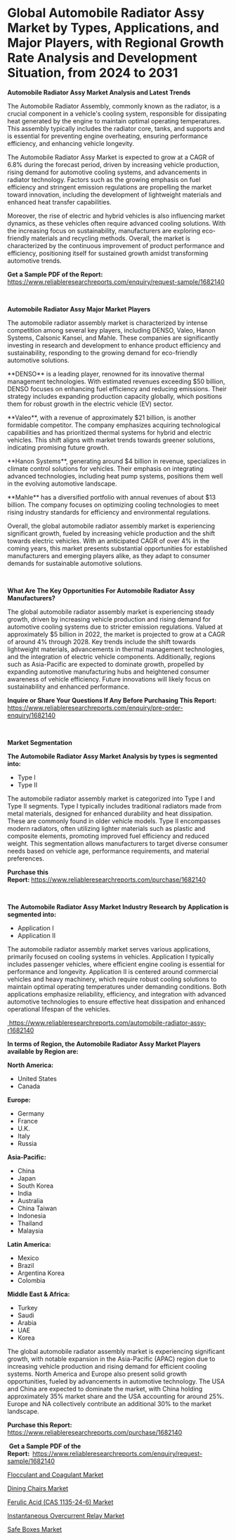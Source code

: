 <p><h1>Global Automobile Radiator Assy Market by Types, Applications, and Major Players, with Regional Growth Rate Analysis and Development Situation, from 2024 to 2031</h1></p><p><strong>Automobile Radiator Assy Market Analysis and Latest Trends</strong></p>
<p><p>The Automobile Radiator Assembly, commonly known as the radiator, is a crucial component in a vehicle's cooling system, responsible for dissipating heat generated by the engine to maintain optimal operating temperatures. This assembly typically includes the radiator core, tanks, and supports and is essential for preventing engine overheating, ensuring performance efficiency, and enhancing vehicle longevity.</p><p>The Automobile Radiator Assy Market is expected to grow at a CAGR of 6.8% during the forecast period, driven by increasing vehicle production, rising demand for automotive cooling systems, and advancements in radiator technology. Factors such as the growing emphasis on fuel efficiency and stringent emission regulations are propelling the market toward innovation, including the development of lightweight materials and enhanced heat transfer capabilities.</p><p>Moreover, the rise of electric and hybrid vehicles is also influencing market dynamics, as these vehicles often require advanced cooling solutions. With the increasing focus on sustainability, manufacturers are exploring eco-friendly materials and recycling methods. Overall, the market is characterized by the continuous improvement of product performance and efficiency, positioning itself for sustained growth amidst transforming automotive trends.</p></p>
<p><strong>Get a Sample PDF of the Report:&nbsp;</strong> <a href="https://www.reliableresearchreports.com/enquiry/request-sample/1682140?utm_campaign=8&utm_medium=2&utm_source=Github&utm_content=ia&utm_term=03102024&utm_id=automobile-radiator-assy">https://www.reliableresearchreports.com/enquiry/request-sample/1682140</a></p>
<p>&nbsp;</p>
<p><strong>Automobile Radiator Assy Major Market Players</strong></p>
<p><p>The automobile radiator assembly market is characterized by intense competition among several key players, including DENSO, Valeo, Hanon Systems, Calsonic Kansei, and Mahle. These companies are significantly investing in research and development to enhance product efficiency and sustainability, responding to the growing demand for eco-friendly automotive solutions.</p><p>**DENSO** is a leading player, renowned for its innovative thermal management technologies. With estimated revenues exceeding $50 billion, DENSO focuses on enhancing fuel efficiency and reducing emissions. Their strategy includes expanding production capacity globally, which positions them for robust growth in the electric vehicle (EV) sector.</p><p>**Valeo**, with a revenue of approximately $21 billion, is another formidable competitor. The company emphasizes acquiring technological capabilities and has prioritized thermal systems for hybrid and electric vehicles. This shift aligns with market trends towards greener solutions, indicating promising future growth.</p><p>**Hanon Systems**, generating around $4 billion in revenue, specializes in climate control solutions for vehicles. Their emphasis on integrating advanced technologies, including heat pump systems, positions them well in the evolving automotive landscape. </p><p>**Mahle** has a diversified portfolio with annual revenues of about $13 billion. The company focuses on optimizing cooling technologies to meet rising industry standards for efficiency and environmental regulations.</p><p>Overall, the global automobile radiator assembly market is experiencing significant growth, fueled by increasing vehicle production and the shift towards electric vehicles. With an anticipated CAGR of over 4% in the coming years, this market presents substantial opportunities for established manufacturers and emerging players alike, as they adapt to consumer demands for sustainable automotive solutions.</p></p>
<p>&nbsp;</p>
<p><strong>What Are The Key Opportunities For Automobile Radiator Assy Manufacturers?</strong></p>
<p><p>The global automobile radiator assembly market is experiencing steady growth, driven by increasing vehicle production and rising demand for automotive cooling systems due to stricter emission regulations. Valued at approximately $5 billion in 2022, the market is projected to grow at a CAGR of around 4% through 2028. Key trends include the shift towards lightweight materials, advancements in thermal management technologies, and the integration of electric vehicle components. Additionally, regions such as Asia-Pacific are expected to dominate growth, propelled by expanding automotive manufacturing hubs and heightened consumer awareness of vehicle efficiency. Future innovations will likely focus on sustainability and enhanced performance.</p></p>
<p><strong>Inquire or Share Your Questions If Any Before Purchasing This Report:</strong> <a href="https://www.reliableresearchreports.com/enquiry/pre-order-enquiry/1682140?utm_campaign=8&utm_medium=2&utm_source=Github&utm_content=ia&utm_term=03102024&utm_id=automobile-radiator-assy">https://www.reliableresearchreports.com/enquiry/pre-order-enquiry/1682140</a></p>
<p>&nbsp;</p>
<p><strong>Market Segmentation</strong></p>
<p><strong>The Automobile Radiator Assy Market Analysis by types is segmented into:</strong></p>
<p><ul><li>Type I</li><li>Type II</li></ul></p>
<p><p>The automobile radiator assembly market is categorized into Type I and Type II segments. Type I typically includes traditional radiators made from metal materials, designed for enhanced durability and heat dissipation. These are commonly found in older vehicle models. Type II encompasses modern radiators, often utilizing lighter materials such as plastic and composite elements, promoting improved fuel efficiency and reduced weight. This segmentation allows manufacturers to target diverse consumer needs based on vehicle age, performance requirements, and material preferences.</p></p>
<p><strong>Purchase this Report:&nbsp;</strong><a href="https://www.reliableresearchreports.com/purchase/1682140?utm_campaign=8&utm_medium=2&utm_source=Github&utm_content=ia&utm_term=03102024&utm_id=automobile-radiator-assy">https://www.reliableresearchreports.com/purchase/1682140</a></p>
<p>&nbsp;</p>
<p><strong>The Automobile Radiator Assy Market Industry Research by Application is segmented into:</strong></p>
<p><ul><li>Application I</li><li>Application II</li></ul></p>
<p><p>The automobile radiator assembly market serves various applications, primarily focused on cooling systems in vehicles. Application I typically includes passenger vehicles, where efficient engine cooling is essential for performance and longevity. Application II is centered around commercial vehicles and heavy machinery, which require robust cooling solutions to maintain optimal operating temperatures under demanding conditions. Both applications emphasize reliability, efficiency, and integration with advanced automotive technologies to ensure effective heat dissipation and enhanced operational lifespan of the vehicles.</p></p>
<p><a href="https://www.reliableresearchreports.com/automobile-radiator-assy-r1682140?utm_campaign=8&utm_medium=2&utm_source=Github&utm_content=ia&utm_term=03102024&utm_id=automobile-radiator-assy">&nbsp;https://www.reliableresearchreports.com/automobile-radiator-assy-r1682140</a></p>
<p><strong>In terms of Region, the Automobile Radiator Assy Market Players available by Region are:</strong></p>
<p>
    <p> <strong> North America: </strong>
        <ul>
            <li>United States</li>
            <li>Canada</li>
        </ul>
        </p> 
    <p> <strong> Europe: </strong>
        <ul>
            <li>Germany</li>
            <li>France</li>
            <li>U.K.</li>
            <li>Italy</li>
            <li>Russia</li>
        </ul>
        </p> 
    <p> <strong> Asia-Pacific: </strong>
        <ul>
            <li>China</li>
            <li>Japan</li>
            <li>South Korea</li>
            <li>India</li>
            <li>Australia</li>
            <li>China Taiwan</li>
            <li>Indonesia</li>
            <li>Thailand</li>
            <li>Malaysia</li>
        </ul>
        </p> 
    <p> <strong> Latin America: </strong>
        <ul>
            <li>Mexico</li>
            <li>Brazil</li>
            <li>Argentina Korea</li>
            <li>Colombia</li>
        </ul>
        </p> 
    <p> <strong> Middle East & Africa: </strong>
        <ul>
            <li>Turkey</li>
            <li>Saudi</li>
            <li>Arabia</li>
            <li>UAE</li>
            <li>Korea</li>
        </ul>
    </p>
    </p>
<p><p>The global automobile radiator assembly market is experiencing significant growth, with notable expansion in the Asia-Pacific (APAC) region due to increasing vehicle production and rising demand for efficient cooling systems. North America and Europe also present solid growth opportunities, fueled by advancements in automotive technology. The USA and China are expected to dominate the market, with China holding approximately 35% market share and the USA accounting for around 25%. Europe and NA collectively contribute an additional 30% to the market landscape.</p></p>
<p><strong>Purchase this Report: </strong><a href="https://www.reliableresearchreports.com/purchase/1682140?utm_campaign=8&utm_medium=2&utm_source=Github&utm_content=ia&utm_term=03102024&utm_id=automobile-radiator-assy">https://www.reliableresearchreports.com/purchase/1682140</a></p>
<p>&nbsp;<strong>Get a Sample PDF of the Report:&nbsp;&nbsp;</strong><a href="https://www.reliableresearchreports.com/enquiry/request-sample/1682140?utm_campaign=8&utm_medium=2&utm_source=Github&utm_content=ia&utm_term=03102024&utm_id=automobile-radiator-assy">https://www.reliableresearchreports.com/enquiry/request-sample/1682140</a></p>
<p><strong></strong></p>
<p><p><a href="https://medium.com/@thereseofsweden/market-dynamics-and-future-trends-in-the-global-flocculant-and-coagulant-market-sector-forecasted-a57e44ac5fb5?utm_campaign=8&utm_medium=2&utm_source=Github&utm_content=ia&utm_term=03102024&utm_id=automobile-radiator-assy">Flocculant and Coagulant Market</a></p><p><a href="https://www.linkedin.com/pulse/dining-chairs-market-analysis-report-global-insights-region-1ybte?utm_campaign=8&utm_medium=2&utm_source=Github&utm_content=ia&utm_term=03102024&utm_id=automobile-radiator-assy">Dining Chairs Market</a></p><p><a href="https://github.com/PeterParrish5/Market-Research-Report-List-6/blob/main/ferulic-acid-cas-1135-24-6-market.md?utm_campaign=8&utm_medium=2&utm_source=Github&utm_content=ia&utm_term=03102024&utm_id=automobile-radiator-assy">Ferulic Acid (CAS 1135-24-6) Market</a></p><p><a href="https://www.linkedin.com/pulse/instantaneous-overcurrent-relay-market-insights-products-ekitc?trackingId=BirK6zL4QKyGcLewbfv8GQ%3D%3D&utm_campaign=8&utm_medium=2&utm_source=Github&utm_content=ia&utm_term=03102024&utm_id=automobile-radiator-assy">Instantaneous Overcurrent Relay Market</a></p><p><a href="https://github.com/AfsanaMia652/Market-Research-Report-List-1/blob/main/safe-boxes-market.md?utm_campaign=8&utm_medium=2&utm_source=Github&utm_content=ia&utm_term=03102024&utm_id=automobile-radiator-assy">Safe Boxes Market</a></p></p>